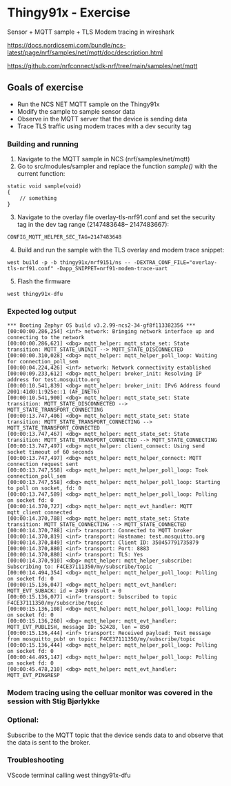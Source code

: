 # Thingy91x - Exercise
Sensor + MQTT sample + TLS Modem tracing in wireshark

https://docs.nordicsemi.com/bundle/ncs-latest/page/nrf/samples/net/mqtt/doc/description.html

https://github.com/nrfconnect/sdk-nrf/tree/main/samples/net/mqtt

## Goals of exercise
 - Run the NCS NET MQTT sample on the Thingy91x
 - Modify the sample to sample sensor data
 - Observe in the MQTT server that the device is sending data
 - Trace TLS traffic using modem traces with a dev security tag

### Building and running
 1. Navigate to the MQTT sample in NCS (nrf/samples/net/mqtt)
 2. Go to src/modules/sampler and replace the function _sample()_ with the current function:

```sample
static void sample(void)
{
	// something
}
```
 3. Navigate to the overlay file overlay-tls-nrf91.conf and set the security tag in the dev tag range (2147483648– 2147483667):
```
CONFIG_MQTT_HELPER_SEC_TAG=2147483648
```
 4. Build and run the sample with the TLS overlay and modem trace snippet:
```
west build -p -b thingy91x/nrf9151/ns -- -DEXTRA_CONF_FILE="overlay-tls-nrf91.conf" -Dapp_SNIPPET=nrf91-modem-trace-uart
```
 5. Flash the firmware 
```
west thingy91x-dfu
```

### Expected log output

```
*** Booting Zephyr OS build v3.2.99-ncs2-34-gf8f113382356 ***
[00:00:00.286,254] <inf> network: Bringing network interface up and connecting to the network
[00:00:00.286,621] <dbg> mqtt_helper: mqtt_state_set: State transition: MQTT_STATE_UNINIT --> MQTT_STATE_DISCONNECTED
[00:00:00.310,028] <dbg> mqtt_helper: mqtt_helper_poll_loop: Waiting for connection_poll_sem
[00:00:04.224,426] <inf> network: Network connectivity established
[00:00:09.233,612] <dbg> mqtt_helper: broker_init: Resolving IP address for test.mosquitto.org
[00:00:10.541,839] <dbg> mqtt_helper: broker_init: IPv6 Address found 2001:41d0:1:925e::1 (AF_INET6)
[00:00:10.541,900] <dbg> mqtt_helper: mqtt_state_set: State transition: MQTT_STATE_DISCONNECTED --> MQTT_STATE_TRANSPORT_CONNECTING
[00:00:13.747,406] <dbg> mqtt_helper: mqtt_state_set: State transition: MQTT_STATE_TRANSPORT_CONNECTING --> MQTT_STATE_TRANSPORT_CONNECTED
[00:00:13.747,467] <dbg> mqtt_helper: mqtt_state_set: State transition: MQTT_STATE_TRANSPORT_CONNECTED --> MQTT_STATE_CONNECTING
[00:00:13.747,497] <dbg> mqtt_helper: client_connect: Using send socket timeout of 60 seconds
[00:00:13.747,497] <dbg> mqtt_helper: mqtt_helper_connect: MQTT connection request sent
[00:00:13.747,558] <dbg> mqtt_helper: mqtt_helper_poll_loop: Took connection_poll_sem
[00:00:13.747,558] <dbg> mqtt_helper: mqtt_helper_poll_loop: Starting to poll on socket, fd: 0
[00:00:13.747,589] <dbg> mqtt_helper: mqtt_helper_poll_loop: Polling on socket fd: 0
[00:00:14.370,727] <dbg> mqtt_helper: mqtt_evt_handler: MQTT mqtt_client connected
[00:00:14.370,788] <dbg> mqtt_helper: mqtt_state_set: State transition: MQTT_STATE_CONNECTING --> MQTT_STATE_CONNECTED
[00:00:14.370,788] <inf> transport: Connected to MQTT broker
[00:00:14.370,819] <inf> transport: Hostname: test.mosquitto.org
[00:00:14.370,849] <inf> transport: Client ID: 350457791735879
[00:00:14.370,880] <inf> transport: Port: 8883
[00:00:14.370,880] <inf> transport: TLS: Yes
[00:00:14.370,910] <dbg> mqtt_helper: mqtt_helper_subscribe: Subscribing to: F4CE37111350/my/subscribe/topic
[00:00:14.494,354] <dbg> mqtt_helper: mqtt_helper_poll_loop: Polling on socket fd: 0
[00:00:15.136,047] <dbg> mqtt_helper: mqtt_evt_handler: MQTT_EVT_SUBACK: id = 2469 result = 0
[00:00:15.136,077] <inf> transport: Subscribed to topic F4CE37111350/my/subscribe/topic
[00:00:15.136,108] <dbg> mqtt_helper: mqtt_helper_poll_loop: Polling on socket fd: 0
[00:00:15.136,260] <dbg> mqtt_helper: mqtt_evt_handler: MQTT_EVT_PUBLISH, message ID: 52428, len = 850
[00:00:15.136,444] <inf> transport: Received payload: Test message from mosquitto_pub! on topic: F4CE37111350/my/subscribe/topic
[00:00:15.136,444] <dbg> mqtt_helper: mqtt_helper_poll_loop: Polling on socket fd: 0
[00:00:44.495,147] <dbg> mqtt_helper: mqtt_helper_poll_loop: Polling on socket fd: 0
[00:00:45.478,210] <dbg> mqtt_helper: mqtt_evt_handler: MQTT_EVT_PINGRESP
```

### Modem tracing using the celluar monitor was covered in the session with Stig Bjørlykke
### Optional:
Subscribe to the MQTT topic that the device sends data to and observe that the data is sent to the broker.

### Troubleshooting
VScode terminal calling west thingy91x-dfu
